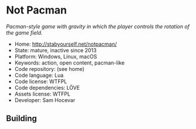 # Not Pacman

_Pacman-style game with gravity in which the player controls the rotation of the game field._

- Home: http://stabyourself.net/notpacman/
- State: mature, inactive since 2013
- Platform: Windows, Linux, macOS
- Keywords: action, open content, pacman-like
- Code repository: (see home)
- Code language: Lua
- Code license: WTFPL
- Code dependencies: LÖVE
- Assets license: WTFPL
- Developer: Sam Hocevar

## Building
